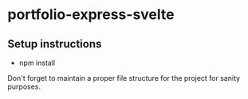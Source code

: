 # portfolio-express-svelte

## Setup instructions
- npm install

Don't forget to maintain a proper file structure for the project for sanity purposes.
